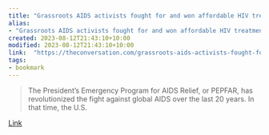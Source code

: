 ```yaml
---
title: "Grassroots AIDS activists fought for and won affordable HIV treatments around the world – but PEPFAR didn’t change governments and pharma"
alias:
- "Grassroots AIDS activists fought for and won affordable HIV treatments around the world – but PEPFAR didn’t change governments and pharma"
created: 2023-08-12T21:43:10+10:00
modified: 2023-08-12T21:43:10+10:00
link:  "https://theconversation.com/grassroots-aids-activists-fought-for-and-won-affordable-hiv-treatments-around-the-world-but-pepfar-didnt-change-governments-and-pharma-194908"
tags:
- bookmark
---
```


> The President’s Emergency Program for AIDS Relief, or PEPFAR, has revolutionized the fight against global AIDS over the last 20 years. In that time, the U.S.

[Link](https://theconversation.com/grassroots-aids-activists-fought-for-and-won-affordable-hiv-treatments-around-the-world-but-pepfar-didnt-change-governments-and-pharma-194908)